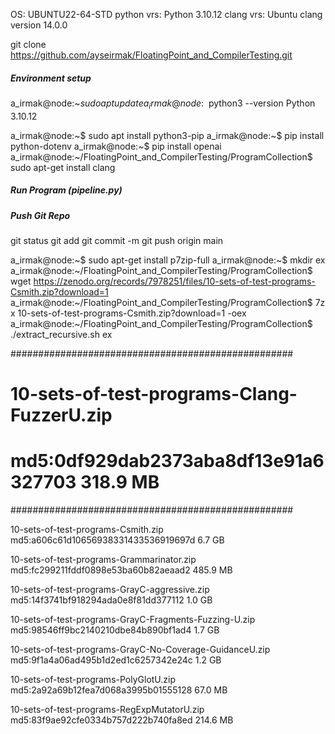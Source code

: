 OS: UBUNTU22-64-STD
python vrs: Python 3.10.12
clang vrs:  Ubuntu clang version 14.0.0

git clone https://github.com/ayseirmak/FloatingPoint_and_CompilerTesting.git
##### Environment setup ####

a_irmak@node:~$sudo apt update
a_irmak@node:~$ python3 --version
Python 3.10.12

a_irmak@node:~$ sudo apt install python3-pip
a_irmak@node:~$ pip install python-dotenv
a_irmak@node:~$ pip install openai
a_irmak@node:~/FloatingPoint_and_CompilerTesting/ProgramCollection$ sudo apt-get install clang

##### Run Program (pipeline.py) ####

##### Push Git Repo ####
git status
git add <modified folder and files>
git commit -m <commit>
git push origin main


a_irmak@node:~$ sudo apt-get install p7zip-full
a_irmak@node:~$ mkdir ex
a_irmak@node:~/FloatingPoint_and_CompilerTesting/ProgramCollection$ wget https://zenodo.org/records/7978251/files/10-sets-of-test-programs-Csmith.zip?download=1
a_irmak@node:~/FloatingPoint_and_CompilerTesting/ProgramCollection$ 7z x 10-sets-of-test-programs-Csmith.zip?download=1 -oex
a_irmak@node:~/FloatingPoint_and_CompilerTesting/ProgramCollection$ ./extract_recursive.sh ex


###################################################
# 10-sets-of-test-programs-Clang-FuzzerU.zip      #
# md5:0df929dab2373aba8df13e91a6327703 	318.9 MB  #
###################################################


10-sets-of-test-programs-Csmith.zip
md5:a606c61d10656938331433536919697d 	6.7 GB

10-sets-of-test-programs-Grammarinator.zip
md5:fc299211fddf0898e53ba60b82aeaad2 	485.9 MB

10-sets-of-test-programs-GrayC-aggressive.zip
md5:14f3741bf918294ada0e8f81dd377112 	1.0 GB	

10-sets-of-test-programs-GrayC-Fragments-Fuzzing-U.zip
md5:98546ff9bc2140210dbe84b890bf1ad4 	1.7 GB	 

10-sets-of-test-programs-GrayC-No-Coverage-GuidanceU.zip
md5:9f1a4a06ad495b1d2ed1c6257342e24c 	1.2 GB	 

10-sets-of-test-programs-PolyGlotU.zip
md5:2a92a69b12fea7d068a3995b01555128 	67.0 MB	

10-sets-of-test-programs-RegExpMutatorU.zip
md5:83f9ae92cfe0334b757d222b740fa8ed 	214.6 MB


